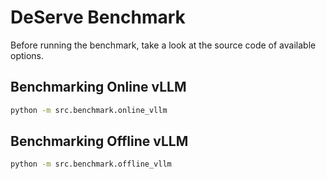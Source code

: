 # DeServe Benchmark

Before running the benchmark, take a look at the source code of available options. 

## Benchmarking Online vLLM

```bash
python -m src.benchmark.online_vllm
```

## Benchmarking Offline vLLM

```bash
python -m src.benchmark.offline_vllm
```

